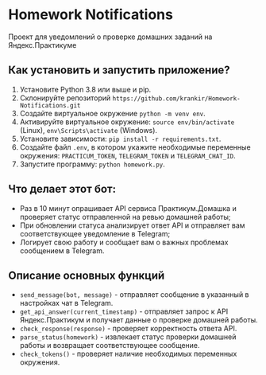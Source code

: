 # Homework Notifications

Проект для уведомлений о проверке домашних заданий на Яндекс.Практикуме

## Как установить и запустить приложение?

1. Установите Python 3.8 или выше и pip. 
2. Склонируйте репозиторий `https://github.com/krankir/Homework-Notifications.git`
3. Создайте виртуальное окружение `python -m venv env`.
4. Активируйте виртуальное окружение: `source env/bin/activate` (Linux), `env\Scripts\activate` (Windows).
5. Установите зависимости: `pip install -r requirements.txt`.
6. Создайте файл `.env`, в котором укажите необходимые переменные окружения: `PRACTICUM_TOKEN`, `TELEGRAM_TOKEN` и `TELEGRAM_CHAT_ID`.
7. Запустите программу: `python homework.py`.

## Что делает этот бот:

- Раз в 10 минут опрашивает API сервиса Практикум.Домашка и проверяет статус отправленной на ревью домашней работы;
- При обновлении статуса анализирует ответ API и отправляет вам соответствующее уведомление в Telegram;
- Логирует свою работу и сообщает вам о важных проблемах сообщением в Telegram.


## Описание основных функций

- `send_message(bot, message)` - отправляет сообщение в указанный в настройках чат в Telegram.
- `get_api_answer(current_timestamp)` - отправляет запрос к API Яндекс.Практикум и получает данные о проверке домашней работы.
- `check_response(response)` - проверяет корректность ответа API.
- `parse_status(homework)` - извлекает статус проверки домашней работы и возвращает соответствующее сообщение.
- `check_tokens()` - проверяет наличие необходимых переменных окружения.
